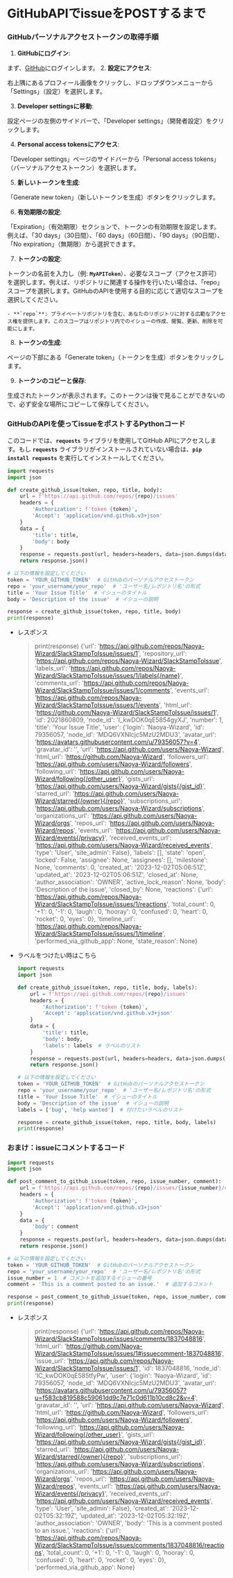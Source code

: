 # GitHubAPIでissueをPOSTするまで

### **GitHubパーソナルアクセストークンの取得手順**

1. **GitHubにログイン**:

まず、[GitHub](https://github.com/)にログインします。
2. **設定にアクセス**:

右上隅にあるプロフィール画像をクリックし、ドロップダウンメニューから「Settings」（設定）を選択します。
        
3. **Developer settingsに移動**:

設定ページの左側のサイドバーで、「Developer settings」（開発者設定）をクリックします。
        
4. **Personal access tokensにアクセス**:

「Developer settings」ページのサイドバーから「Personal access tokens」（パーソナルアクセストークン）を選択します。
        
5. **新しいトークンを生成**:

「Generate new token」（新しいトークンを生成）ボタンをクリックします。
        
6. **有効期限の設定**:

「Expiration」（有効期限）セクションで、トークンの有効期限を設定します。例えば、「30 days」（30日間）、「60 days」（60日間）、「90 days」（90日間）、「No expiration」（無期限）から選択できます。

7. **トークンの設定**:

トークンの名前を入力し（例: **`MyAPIToken`**）、必要なスコープ（アクセス許可）を選択します。例えば、リポジトリに関連する操作を行いたい場合は、「repo」スコープを選択します。GitHubのAPIを使用する目的に応じて適切なスコープを選択してください。
    
    - **`repo`**: プライベートリポジトリを含む、あなたのリポジトリに対する広範なアクセス権を提供します。このスコープはリポジトリ内でのイシューの作成、閲覧、更新、削除を可能にします。
        
8. **トークンの生成**:

ページの下部にある「Generate token」（トークンを生成）ボタンをクリックします。

9. **トークンのコピーと保存**:

生成されたトークンが表示されます。このトークンは後で見ることができないので、必ず安全な場所にコピーして保存してください。
        

### GitHubのAPIを使ってissueをポストするPythonコード

このコードでは、**`requests`** ライブラリを使用してGitHub APIにアクセスします。もし **`requests`** ライブラリがインストールされていない場合は、**`pip install requests`** を実行してインストールしてください。

```python
import requests
import json

def create_github_issue(token, repo, title, body):
    url = f'https://api.github.com/repos/{repo}/issues'
    headers = {
        'Authorization': f'token {token}',
        'Accept': 'application/vnd.github.v3+json'
    }
    data = {
        'title': title,
        'body': body
    }
    response = requests.post(url, headers=headers, data=json.dumps(data))
    return response.json()

# 以下の情報を設定してください
token = 'YOUR_GITHUB_TOKEN'  # GitHubのパーソナルアクセストークン
repo = 'your_username/your_repo'  # 'ユーザー名/レポジトリ名'の形式
title = 'Your Issue Title'  # イシューのタイトル
body = 'Description of the issue'  # イシューの説明

response = create_github_issue(token, repo, title, body)
print(response)
```

- レスポンス
    
    > print(response)
    {'url': 'https://api.github.com/repos/Naoya-Wizard/SlackStampToIssue/issues/1', 'repository_url': 'https://api.github.com/repos/Naoya-Wizard/SlackStampToIssue', 'labels_url': 'https://api.github.com/repos/Naoya-Wizard/SlackStampToIssue/issues/1/labels{/name}', 'comments_url': 'https://api.github.com/repos/Naoya-Wizard/SlackStampToIssue/issues/1/comments', 'events_url': 'https://api.github.com/repos/Naoya-Wizard/SlackStampToIssue/issues/1/events', 'html_url': 'https://github.com/Naoya-Wizard/SlackStampToIssue/issues/1', 'id': 2021860809, 'node_id': 'I_kwDOK0qE5854gyXJ', 'number': 1, 'title': 'Your Issue Title', 'user': {'login': 'Naoya-Wizard', 'id': 79356057, 'node_id': 'MDQ6VXNlcjc5MzU2MDU3', 'avatar_url': 'https://avatars.githubusercontent.com/u/79356057?v=4', 'gravatar_id': '', 'url': 'https://api.github.com/users/Naoya-Wizard', 'html_url': 'https://github.com/Naoya-Wizard', 'followers_url': 'https://api.github.com/users/Naoya-Wizard/followers', 'following_url': 'https://api.github.com/users/Naoya-Wizard/following{/other_user}', 'gists_url': 'https://api.github.com/users/Naoya-Wizard/gists{/gist_id}', 'starred_url': 'https://api.github.com/users/Naoya-Wizard/starred{/owner}{/repo}', 'subscriptions_url': 'https://api.github.com/users/Naoya-Wizard/subscriptions', 'organizations_url': 'https://api.github.com/users/Naoya-Wizard/orgs', 'repos_url': 'https://api.github.com/users/Naoya-Wizard/repos', 'events_url': 'https://api.github.com/users/Naoya-Wizard/events{/privacy}', 'received_events_url': 'https://api.github.com/users/Naoya-Wizard/received_events', 'type': 'User', 'site_admin': False}, 'labels': [], 'state': 'open', 'locked': False, 'assignee': None, 'assignees': [], 'milestone': None, 'comments': 0, 'created_at': '2023-12-02T05:06:51Z', 'updated_at': '2023-12-02T05:06:51Z', 'closed_at': None, 'author_association': 'OWNER', 'active_lock_reason': None, 'body': 'Description of the issue', 'closed_by': None, 'reactions': {'url': 'https://api.github.com/repos/Naoya-Wizard/SlackStampToIssue/issues/1/reactions', 'total_count': 0, '+1': 0, '-1': 0, 'laugh': 0, 'hooray': 0, 'confused': 0, 'heart': 0, 'rocket': 0, 'eyes': 0}, 'timeline_url': 'https://api.github.com/repos/Naoya-Wizard/SlackStampToIssue/issues/1/timeline', 'performed_via_github_app': None, 'state_reason': None}
    > 
- ラベルをつけたい時はこちら
    
    ```python
    import requests
    import json
    
    def create_github_issue(token, repo, title, body, labels):
        url = f'https://api.github.com/repos/{repo}/issues'
        headers = {
            'Authorization': f'token {token}',
            'Accept': 'application/vnd.github.v3+json'
        }
        data = {
            'title': title,
            'body': body,
            'labels': labels  # ラベルのリスト
        }
        response = requests.post(url, headers=headers, data=json.dumps(data))
        return response.json()
    
    # 以下の情報を設定してください
    token = 'YOUR_GITHUB_TOKEN'  # GitHubのパーソナルアクセストークン
    repo = 'your_username/your_repo'  # 'ユーザー名/レポジトリ名'の形式
    title = 'Your Issue Title'  # イシューのタイトル
    body = 'Description of the issue'  # イシューの説明
    labels = ['bug', 'help wanted']  # 付けたいラベルのリスト
    
    response = create_github_issue(token, repo, title, body, labels)
    print(response)
    ```
    


### おまけ：issueにコメントするコード

```python
import requests
import json

def post_comment_to_github_issue(token, repo, issue_number, comment):
    url = f'https://api.github.com/repos/{repo}/issues/{issue_number}/comments'
    headers = {
        'Authorization': f'token {token}',
        'Accept': 'application/vnd.github.v3+json'
    }
    data = {
        'body': comment
    }
    response = requests.post(url, headers=headers, data=json.dumps(data))
    return response.json()

# 以下の情報を設定してください
token = 'YOUR_GITHUB_TOKEN'  # GitHubのパーソナルアクセストークン
repo = 'your_username/your_repo'  # 'ユーザー名/レポジトリ名'の形式
issue_number = 1  # コメントを追加するイシューの番号
comment = 'This is a comment posted to an issue.'  # 追加するコメント

response = post_comment_to_github_issue(token, repo, issue_number, comment)
print(response)
```

- レスポンス
    
    > print(response)
    {'url': 'https://api.github.com/repos/Naoya-Wizard/SlackStampToIssue/issues/comments/1837048816', 'html_url': 'https://github.com/Naoya-Wizard/SlackStampToIssue/issues/1#issuecomment-1837048816', 'issue_url': 'https://api.github.com/repos/Naoya-Wizard/SlackStampToIssue/issues/1', 'id': 1837048816, 'node_id': 'IC_kwDOK0qE585tfyPw', 'user': {'login': 'Naoya-Wizard', 'id': 79356057, 'node_id': 'MDQ6VXNlcjc5MzU2MDU3', 'avatar_url': 'https://avatars.githubusercontent.com/u/79356057?u=f583cb819588c59061dd9c7e71c0d611b10cd8c2&v=4', 'gravatar_id': '', 'url': 'https://api.github.com/users/Naoya-Wizard', 'html_url': 'https://github.com/Naoya-Wizard', 'followers_url': 'https://api.github.com/users/Naoya-Wizard/followers', 'following_url': 'https://api.github.com/users/Naoya-Wizard/following{/other_user}', 'gists_url': 'https://api.github.com/users/Naoya-Wizard/gists{/gist_id}', 'starred_url': 'https://api.github.com/users/Naoya-Wizard/starred{/owner}{/repo}', 'subscriptions_url': 'https://api.github.com/users/Naoya-Wizard/subscriptions', 'organizations_url': 'https://api.github.com/users/Naoya-Wizard/orgs', 'repos_url': 'https://api.github.com/users/Naoya-Wizard/repos', 'events_url': 'https://api.github.com/users/Naoya-Wizard/events{/privacy}', 'received_events_url': 'https://api.github.com/users/Naoya-Wizard/received_events', 'type': 'User', 'site_admin': False}, 'created_at': '2023-12-02T05:32:19Z', 'updated_at': '2023-12-02T05:32:19Z', 'author_association': 'OWNER', 'body': 'This is a comment posted to an issue.', 'reactions': {'url': 'https://api.github.com/repos/Naoya-Wizard/SlackStampToIssue/issues/comments/1837048816/reactions', 'total_count': 0, '+1': 0, '-1': 0, 'laugh': 0, 'hooray': 0, 'confused': 0, 'heart': 0, 'rocket': 0, 'eyes': 0}, 'performed_via_github_app': None}
    > 


